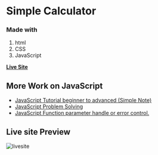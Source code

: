 # Simple Calculator

### Made with

1. html
2. CSS
3. JavaScript

[**Live Site**](https://dev-nazmulislam.github.io/calculator/)

## More Work on JavaScript

- [JavaScript Tutorial beginner to advanced (Simple Note)](https://github.com/dev-nazmulislam/javascript-short-note)
- [JavaScript Problem Solving](https://github.com/dev-nazmulislam/javaScript-problem-solving)
- [JavaScript Function parameter handle or error control.](https://github.com/dev-nazmulislam/function-parameter-handle)

## Live site Preview

![livesite](https://user-images.githubusercontent.com/97091081/152686313-7232e384-e20d-4f0e-9579-69b71694bb2e.png)
